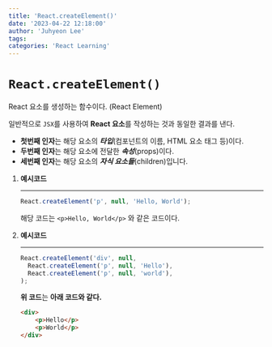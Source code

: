 ```yaml
---
title: 'React.createElement()'
date: '2023-04-22 12:18:00'
author: 'Juhyeon Lee'
tags: 
categories: 'React Learning'
---
```


# `React.createElement()`


React 요소를 생성하는 함수이다. (React Element)


일반적으로 `JSX`를 사용하여 **React 요소**를 작성하는 것과 동일한 결과를 낸다.

- **첫번째 인자**는 해당 요소의 _**타입**_(컴포넌트의 이름, HTML 요소 태그 등)이다.
- **두번째 인자**는 해당 요소에 전달한 _**속성**_(props)이다.
- **세번째 인자**는 해당 요소의 _**자식 요소들**_(children)입니다.
1. **예시코드**

	---


	```javascript
	React.createElement('p', null, 'Hello, World');
	```


	해당 코드는 `<p>Hello, World</p>` 와 같은 코드이다.

2. **예시코드**

	---


	```javascript
	React.createElement('div', null,
	  React.createElement('p', null, 'Hello'),
	  React.createElement('p', null, 'world'),
	);
	```


	**위 코드**는 **아래 코드와 같다.**


	```html
	<div>
		<p>Hello</p>
		<p>World</p>
	</div>
	```

